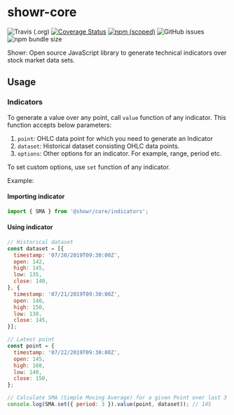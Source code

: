 # showr-core

![Travis (.org)](https://img.shields.io/travis/pratikgaloria/showr-core.svg)
[![Coverage Status](https://coveralls.io/repos/github/pratikgaloria/showr-core/badge.svg?branch=master)](https://coveralls.io/github/pratikgaloria/showr-core?branch=master)
[![npm (scoped)](https://img.shields.io/npm/v/@showr/core.svg)](https://www.npmjs.com/package/@showr/core)
![GitHub issues](https://img.shields.io/github/issues/pratikgaloria/showr-core.svg)
![npm bundle size](https://img.shields.io/bundlephobia/min/@showr/core.svg)

Showr: Open source JavaScript library to generate technical indicators over stock market data sets.

## Usage

### Indicators

To generate a value over any point, call `value` function of any indicator. This function accepts below parameters:

1. `point`: OHLC data point for which you need to generate an Indicator
2. `dataset`: Historical dataset consisting OHLC data points.
3. `options`: Other options for an indicator. For example, range, period etc.

To set custom options, use `set` function of any indicator.

Example:

#### Importing indicator

```JavaScript
import { SMA } from '@showr/core/indicators';
```

#### Using indicator

```JavaScript
// Historical dataset
const dataset = [{
  timestamp: '07/20/2019T09:30:00Z',
  open: 142,
  high: 145,
  low: 135,
  close: 140,
}, {
  timestamp: '07/21/2019T09:30:00Z',
  open: 140,
  high: 150,
  low: 130,
  close: 145,
}];

// Latest point
const point = {
  timestamp: '07/22/2019T09:30:00Z',
  open: 145,
  high: 160,
  low: 140,
  close: 150,
};

// Calculate SMA (Simple Moving Average) for a given Point over last 3 periods.
console.log(SMA.set({ period: 3 }).value(point, dataset)); // 145

```
